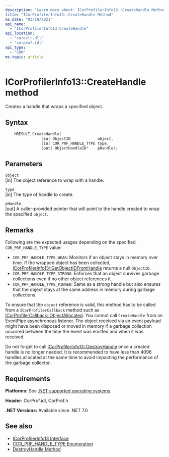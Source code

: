 ```yaml
---
description: "Learn more about: ICorProfilerInfo13::CreateHandle Method"
title: "ICorProfilerInfo13::CreateHandle Method"
ms.date: "03/19/2021"
api_name:
  - "ICorProfilerInfo13.CreateHandle"
api_location:
  - "coreclr.dll"
  - "corprof.idl"
api_type:
  - "COM"
ms.topic: article
---
```

# ICorProfilerInfo13::CreateHandle method

Creates a handle that wraps a specified object.

## Syntax

```cpp
    HRESULT CreateHandle(
                [in] ObjectID            object,
                [in] COR_PRF_HANDLE_TYPE type,
                [out] ObjectHandleID*    pHandle);
```

## Parameters

`object`\
[in] The object reference to wrap with a handle.

`type`\
[in] The type of handle to create.

`pHandle`\
[out] A caller-provided pointer that will point to the handle created to wrap the specified `object`.

## Remarks

Following are the expected usages depending on the specified `COR_PRF_HANDLE_TYPE` value:

- `COR_PRF_HANDLE_TYPE_WEAK`: Monitors if an object stays in memory over time. If the wrapped object has been collected, [ICorProfilerInfo13::GetObjectIDFromHandle](icorprofilerinfo13-getobjectidfromhandle-method.md) returns a null `ObjectID`.
- `COR_PRF_HANDLE_TYPE_STRONG`: Enforces that an object survives garbage collections even if no other object references it.
- `COR_PRF_HANDLE_TYPE_PINNED`: Same as a strong handle but also ensures that the object stays at the same address in memory during garbage collections.

To ensure that the `object` reference is valid, this method has to be called from a `ICorProfilerCallback` method such as [ICorProfilerCallback::ObjectAllocated](../../../framework/unmanaged-api/profiling/icorprofilercallback-objectallocated-method.md). You cannot call `CreateHandle` from an EventPipe asynchronous listener. The object received via an event payload might have been disposed or moved in memory if a garbage collection occurred between the time the event was emitted and when it was received.

Do not forget to call [ICorProfilerInfo13::DestroyHandle](icorprofilerinfo13-destroyhandle-method.md) once a created handle is no longer needed.
It is recommended to have less than 4096 handles allocated at the same time to avoid impacting the performance of the garbage collector.

## Requirements

**Platforms:** See [.NET supported operating systems](https://github.com/dotnet/core/blob/main/os-lifecycle-policy.md).

**Header:** CorProf.idl, CorProf.h

**.NET Versions:** Available since .NET 7.0

## See also

- [ICorProfilerInfo13 Interface](icorprofilerinfo13-interface.md)
- [COR_PRF_HANDLE_TYPE Enumeration](cor-prf-handle-type-enumeration.md)
- [DestroyHandle Method](icorprofilerinfo13-destroyhandle-method.md)
